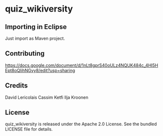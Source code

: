 quiz_wikiversity
================

## Importing in Eclipse

Just import as Maven project.

## Contributing

https://docs.google.com/document/d/1nLt8gprS40oULz4NQUK484c_4Hl5HEpt8oQIihNGvy8/edit?usp=sharing

## Credits

David Lericolais
Cassim Ketfi
Ilja Kroonen

## License
quiz_wikiversity is released under the Apache 2.0 License. See the bundled LICENSE file for
details.
